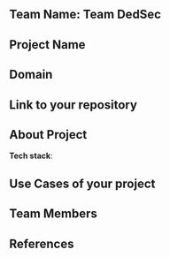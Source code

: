 ## Team Name: Team DedSec
## Project Name


## Domain



## Link to your repository


## About Project








**Tech stack**:

 

## Use Cases of your project


## Team Members


## References
